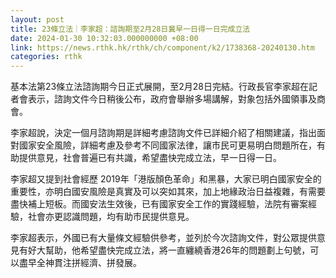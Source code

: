 ```yaml
---
layout: post
title: 23條立法｜李家超：諮詢期至2月28日冀早一日得一日完成立法
date: 2024-01-30 10:32:03.000000000 +08:00
link: https://news.rthk.hk/rthk/ch/component/k2/1738368-20240130.htm
categories: rthk
---
```


基本法第23條立法諮詢期今日正式展開，至2月28日完結。行政長官李家超在記者會表示，諮詢文件今日稍後公布，政府會舉辦多場講解，對象包括外國領事及商會。

李家超說，決定一個月諮詢期是詳細考慮諮詢文件已詳細介紹了相關建議，指出面對國家安全風險，詳細考慮及參考不同國家法律，讓市民可更易明白問題所在，有助提供意見，社會普遍已有共識，希望盡快完成立法，早一日得一日。

李家超又提到社會經歷 2019年「港版顏色革命」和黑暴，大家已明白國家安全的重要性，亦明白國安風險是真實及可以突如其來，加上地緣政治日益複雜，有需要盡快補上短板。而國安法生效後，已有國家安全工作的實踐經驗，法院有審案經驗，社會亦更認識問題，均有助市民提供意見。

李家超表示，外國已有大量條文經驗供參考，並列於今次諮詢文件，對公眾提供意見有好大幫助，他希望盡快完成立法，將一直纏繞香港26年的問題劃上句號，可以盡早全神貫注拼經濟、拼發展。
